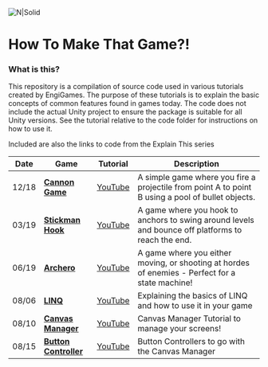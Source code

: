 ![N|Solid](https://www.engigames.ca/wp-content/uploads/2018/07/cropped-PNG-2-3-1200x214.png)


# __How To Make That Game?!__



### What is this?
This repository is a compilation of source code used in various tutorials created by EngiGames. The purpose of these tutorials is to explain the basic concepts of common features found in games today. The code does not include the actual Unity project to ensure the package is suitable for all Unity versions. See the tutorial relative to the code folder for instructions on how to use it. 

Included are also the links to code from the Explain This series



| Date | Game | Tutorial | Description |
| ----- | ----- | ------ | ----------- |
| 12/18 | [__Cannon Game__](https://bitbucket.org/EngiGamesBitbucket/howtomakethatgame/src/master/FireBalls3D%20Example/) | [YouTube](https://www.youtube.com/watch?v=KGkQLHZC4bI) | A simple game where you fire a projectile from point A to point B using a pool of bullet objects.
| 03/19 | [__Stickman Hook__](https://bitbucket.org/EngiGamesBitbucket/howtomakethatgame/src/master/Stickman%20Example/) | [YouTube](https://www.youtube.com/watch?v=1DF_Qm-Feyk) | A game where you hook to anchors to swing around levels and bounce off platforms to reach the end.
| 06/19 | [__Archero__](https://bitbucket.org/EngiGamesBitbucket/howtomakethatgame/src/master/Archero%20Example/) | [YouTube](https://www.youtube.com/watch?v=7jzC4a9Nzes) | A game where you either moving, or shooting at hordes of enemies - Perfect for a state machine!
| 08/06 | [__LINQ__](https://bitbucket.org/EngiGamesBitbucket/howtomakethatgame/src/master/LINQ%20Examples/) | [YouTube](https://www.youtube.com/watch?v=moZmgvF5hb4) | Explaining the basics of LINQ and how to use it in your game
| 08/10 | [__Canvas Manager__](https://bitbucket.org/EngiGamesBitbucket/howtomakethatgame/src/master/Canvas%20Manager/) | [YouTube](https://www.youtube.com/watch?v=vmKxLibGrMo) | Canvas Manager Tutorial to manage your screens!
| 08/15 | [__Button Controller__](https://bitbucket.org/EngiGamesBitbucket/howtomakethatgame/src/master/Button%20Controller/) | [YouTube](TBD) | Button Controllers to go with the Canvas Manager

